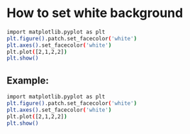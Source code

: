 # How to set white background

```bash
import matplotlib.pyplot as plt
plt.figure().patch.set_facecolor('white')
plt.axes().set_facecolor('white')
plt.plot([2,1,2,2])
plt.show()
```


## Example: 
```bash
import matplotlib.pyplot as plt
plt.figure().patch.set_facecolor('white')
plt.axes().set_facecolor('white')
plt.plot([2,1,2,2])
plt.show()
```

